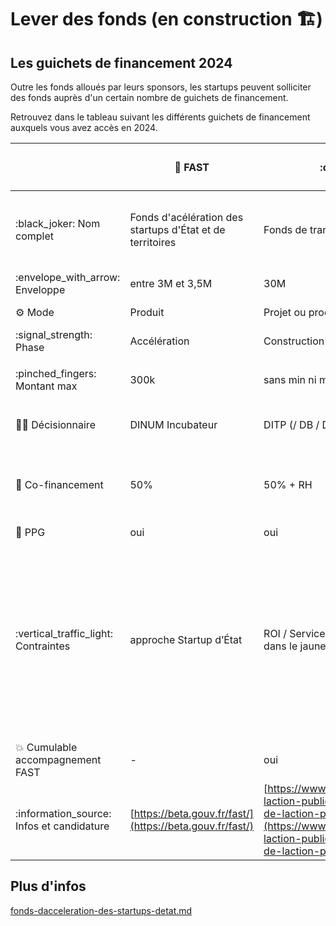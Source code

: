 # Lever des fonds (en construction 🏗️)

## Les guichets de financement 2024

Outre les fonds alloués par leurs sponsors, les startups peuvent solliciter des fonds auprès d'un certain nombre de guichets de financement.

Retrouvez dans le tableau suivant les différents guichets de financement auxquels vous avez accès en 2024.

|                                            | :rocket: FAST                                             | :classical\_building: FTAP                                                                                                                                                                                                         | :seedling: FINDPE                                                                                                                                                                    | :bar\_chart: FTAP DATA                                                                                                                                                                                 | :cloud: FTAP Produits interministériels                                                                                                                                              | :wheelchair: Guichet Accessibilité / Design  |
| ------------------------------------------ | --------------------------------------------------------- | ---------------------------------------------------------------------------------------------------------------------------------------------------------------------------------------------------------------------------------- | ------------------------------------------------------------------------------------------------------------------------------------------------------------------------------------ | ------------------------------------------------------------------------------------------------------------------------------------------------------------------------------------------------------ | ------------------------------------------------------------------------------------------------------------------------------------------------------------------------------------ | -------------------------------------------- |
| :black\_joker: Nom complet                 | Fonds d'acélération des startups d'État et de territoires | Fonds de transformation de l'action publique                                                                                                                                                                                       | Fonds d’investissement numérique et données pour la planification écologique                                                                                                         | Fonds de transformation de l'action publique volet Données                                                                                                                                             | Fonds de transformation de l'action publique pour les produits interministériels                                                                                                     | Guichet Accessibilité / Design               |
| :envelope\_with\_arrow: Enveloppe          | entre 3M et 3,5M                                          | 30M                                                                                                                                                                                                                                | 50M                                                                                                                                                                                  | 10M                                                                                                                                                                                                    | 1M                                                                                                                                                                                   | 12M                                          |
| :gear: Mode                                | Produit                                                   | Projet ou produit                                                                                                                                                                                                                  | Méthode produit                                                                                                                                                                      | Produit                                                                                                                                                                                                | Produit                                                                                                                                                                              | Projet ou produit                            |
| :signal\_strength: Phase                   | Accélération                                              | Construction / Autres                                                                                                                                                                                                              | Toutes phases                                                                                                                                                                        | Toutes phases                                                                                                                                                                                          | Toutes phases                                                                                                                                                                        | Toutes phases                                |
| :pinched\_fingers: Montant max             | 300k                                                      | sans min ni max                                                                                                                                                                                                                    | <p>min 100k€<br>pas de max</p>                                                                                                                                                       | entre 100k€ et 1M€                                                                                                                                                                                     | non renseigné                                                                                                                                                                        | non renseigné                                |
| :judge: Décisionnaire                      | DINUM Incubateur                                          | DITP (/ DB / DINUM / MTEFP)                                                                                                                                                                                                        | DINUM Incubateur  / SGPE                                                                                                                                                             | DINUM (/ DITP)                                                                                                                                                                                         | DINUM Opérateur                                                                                                                                                                      | DINUM                                        |
| :handshake: Co-financement                 | 50%                                                       | 50% + RH                                                                                                                                                                                                                           | 50% (sauf cas particuliers jusqu’à 100% pour des produits non financés au PLF 2024)                                                                                                  | 50% + RH                                                                                                                                                                                               | 50% + RH                                                                                                                                                                             | 100%                                         |
| :scroll: PPG                               | oui                                                       | oui                                                                                                                                                                                                                                | oui                                                                                                                                                                                  | oui                                                                                                                                                                                                    | non                                                                                                                                                                                  | non                                          |
| :vertical\_traffic\_light: Contraintes     | approche Startup d’État                                   | ROI / Service de l’État et opérateurs mentionnés dans le jaune budgétaire                                                                                                                                                          | <p>Transition écologique<br>- Statistiques d’usage publiques<br>- Participation aux comités d’investissements<br>- Arrêt du produit en cas d’impossibilité de prouver son impact</p> | <p>Data<br>ROI / Service de l’État et opérateurs mentionnés dans le jaune budgétaire</p>                                                                                                               | <p>Communs numériques, produits interministériels (ex : France Transfert, Webinaire de l’État, etc)<br>ROI / Service de l’État et opérateurs mentionnés dans le jaune budgétaire</p> | Amélioration de l'accessibilité et du design |
| :boom: Cumulable accompagnement FAST       | -                                                         | oui                                                                                                                                                                                                                                | oui                                                                                                                                                                                  | oui                                                                                                                                                                                                    | non                                                                                                                                                                                  | oui                                          |
| :information\_source: Infos et candidature | [https://beta.gouv.fr/fast/](https://beta.gouv.fr/fast/)  | [https://www.modernisation.gouv.fr/transformer-laction-publique/fonds-pour-la-transformation-de-laction-publique](https://www.modernisation.gouv.fr/transformer-laction-publique/fonds-pour-la-transformation-de-laction-publique) | Bientôt disponible                                                                                                                                                                   | [https://www.numerique.gouv.fr/services/guichet-financement-exploitation-valorisation-des-donnees/](https://www.numerique.gouv.fr/services/guichet-financement-exploitation-valorisation-des-donnees/) | Bientôt disponible                                                                                                                                                                   | Bientôt disponible                           |

## Plus d'infos

[fonds-dacceleration-des-startups-detat.md](../la-vie-dune-se/acceleration/fonds-dacceleration-des-startups-detat.md "mention")

